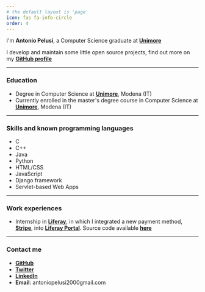 ```yaml
---
# the default layout is 'page'
icon: fas fa-info-circle
order: 4
---
```


I'm **Antonio Pelusi**, a Computer Science graduate at [**Unimore**](https://www.unimore.it/)

I develop and maintain some little open source projects, find out more on my [**GitHub profile**](https://github.com/antoniopelusi)

---

### Education
- Degree in Computer Science at [**Unimore**](https://www.unimore.it/), Modena (IT)
- Currently enrolled in the master's degree course in Computer Science at [**Unimore**](https://www.unimore.it/), Modena (IT)

---

### Skills and known programming languages
- C
- C++
- Java
- Python
- HTML/CSS
- JavaScript
- Django framework
- Servlet-based Web Apps

---
### Work experiences
- Internship in [**Liferay**](https://www.liferay.com/), in which I integrated a new payment method, [**Stripe**](https://stripe.com/), into [**Liferay Portal**](https://github.com/liferay/liferay-portal). Source code available [**here**](https://github.com/antoniopelusi/liferay-portal)

---
### Contact me
- [**GitHub**](https://github.com/antoniopelusi)
- [**Twitter**](https://twitter.com/antopelusi)
- [**LinkedIn**](https://www.linkedin.com/in/antoniopelusi/)
- **Email**: antoniopelusi2000gmail.com

